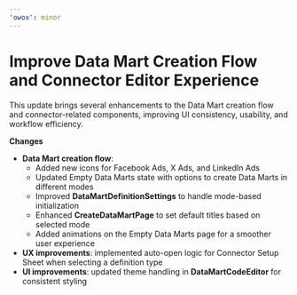 ```yaml
---
'owox': minor
---
```


# Improve Data Mart Creation Flow and Connector Editor Experience

This update brings several enhancements to the Data Mart creation flow and connector-related components, improving UI consistency, usability, and workflow efficiency.

**Changes**  

- **Data Mart creation flow**:
  - Added new icons for Facebook Ads, X Ads, and LinkedIn Ads  
  - Updated Empty Data Marts state with options to create Data Marts in different modes  
  - Improved **DataMartDefinitionSettings** to handle mode-based initialization  
  - Enhanced **CreateDataMartPage** to set default titles based on selected mode  
  - Added animations on the Empty Data Marts page for a smoother user experience
- **UX improvements**: implemented auto-open logic for Connector Setup Sheet when selecting a definition type
- **UI improvements**: updated theme handling in **DataMartCodeEditor** for consistent styling
